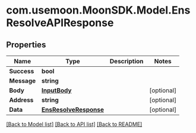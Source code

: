 # com.usemoon.MoonSDK.Model.EnsResolveAPIResponse

## Properties

| Name        | Type                                            | Description | Notes       |
| ----------- | ----------------------------------------------- | ----------- | ----------- |
| **Success** | **bool**                                        |             |             |
| **Message** | **string**                                      |             |             |
| **Body**    | [**InputBody**](inputbody.md)                   |             | \[optional] |
| **Address** | **string**                                      |             | \[optional] |
| **Data**    | [**EnsResolveResponse**](ensresolveresponse.md) |             | \[optional] |

[\[Back to Model list\]](./#documentation-for-models) [\[Back to API list\]](./#documentation-for-api-endpoints) [\[Back to README\]](./)
